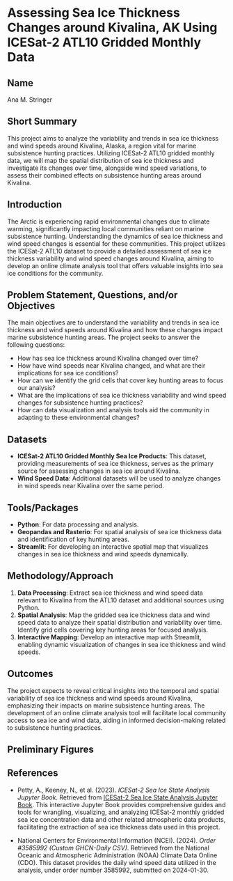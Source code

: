 # Assessing Sea Ice Thickness Changes around Kivalina, AK Using ICESat-2 ATL10 Gridded Monthly Data

## Name
Ana M. Stringer

## Short Summary
This project aims to analyze the variability and trends in sea ice thickness and wind speeds around Kivalina, Alaska, a region vital for marine subsistence hunting practices. Utilizing ICESat-2 ATL10 gridded monthly data, we will map the spatial distribution of sea ice thickness and investigate its changes over time, alongside wind speed variations, to assess their combined effects on subsistence hunting areas around Kivalina.

## Introduction
The Arctic is experiencing rapid environmental changes due to climate warming, significantly impacting local communities reliant on marine subsistence hunting. Understanding the dynamics of sea ice thickness and wind speed changes is essential for these communities. This project utilizes the ICESat-2 ATL10 dataset to provide a detailed assessment of sea ice thickness variability and wind speed changes around Kivalina, aiming to develop an online climate analysis tool that offers valuable insights into sea ice conditions for the community.

## Problem Statement, Questions, and/or Objectives
The main objectives are to understand the variability and trends in sea ice thickness and wind speeds around Kivalina and how these changes impact marine subsistence hunting areas. The project seeks to answer the following questions:
- How has sea ice thickness around Kivalina changed over time?
- How have wind speeds near Kivalina changed, and what are their implications for sea ice conditions?
- How can we identify the grid cells that cover key hunting areas to focus our analysis?
- What are the implications of sea ice thickness variability and wind speed changes for subsistence hunting practices?
- How can data visualization and analysis tools aid the community in adapting to these environmental changes?

## Datasets
- **ICESat-2 ATL10 Gridded Monthly Sea Ice Products**: This dataset, providing measurements of sea ice thickness, serves as the primary source for assessing changes in sea ice around Kivalina.
- **Wind Speed Data**: Additional datasets will be used to analyze changes in wind speeds near Kivalina over the same period.

## Tools/Packages
- **Python**: For data processing and analysis.
- **Geopandas and Rasterio**: For spatial analysis of sea ice thickness data and identification of key hunting areas.
- **Streamlit**: For developing an interactive spatial map that visualizes changes in sea ice thickness and wind speeds dynamically.

## Methodology/Approach
1. **Data Processing**: Extract sea ice thickness and wind speed data relevant to Kivalina from the ATL10 dataset and additional sources using Python.
2. **Spatial Analysis**: Map the gridded sea ice thickness data and wind speed data to analyze their spatial distribution and variability over time. Identify grid cells covering key hunting areas for focused analysis.
3. **Interactive Mapping**: Develop an interactive map with Streamlit, enabling dynamic visualization of changes in sea ice thickness and wind speeds.

## Outcomes
The project expects to reveal critical insights into the temporal and spatial variability of sea ice thickness and wind speeds around Kivalina, emphasizing their impacts on marine subsistence hunting areas. The development of an online climate analysis tool will facilitate local community access to sea ice and wind data, aiding in informed decision-making related to subsistence hunting practices.

## Preliminary Figures 


## References

- Petty, A., Keeney, N., et al. (2023). *ICESat-2 Sea Ice State Analysis Jupyter Book*. Retrieved from [ICESat-2 Sea Ice State Analysis Jupyter Book](http://www.icesat-2-sea-ice-state.info). This interactive Jupyter Book provides comprehensive guides and tools for wrangling, visualizing, and analyzing ICESat-2 monthly gridded sea ice concentration data and other related atmospheric data products, facilitating the extraction of sea ice thickness data used in this project.

- National Centers for Environmental Information (NCEI). (2024). *Order #3585992 (Custom GHCN-Daily CSV)*. Retrieved from the National Oceanic and Atmospheric Administration (NOAA) Climate Data Online (CDO). This dataset provides the daily wind speed data utilized in the analysis, under order number 3585992, submitted on 2024-01-30.


